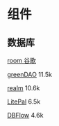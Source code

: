 # 组件

## 数据库
[room 谷歌](https://github.com/googlesamples/android-architecture-components/tree/master/PersistenceMigrationsSample)

[greenDAO](https://github.com/greenrobot/greenDAO)
11.5k 

[realm](https://github.com/realm/realm-java)
10.6k 

[LitePal](https://github.com/LitePalFramework/LitePal)
6.5k 

[DBFlow](https://github.com/agrosner/DBFlow)
4.6k 
